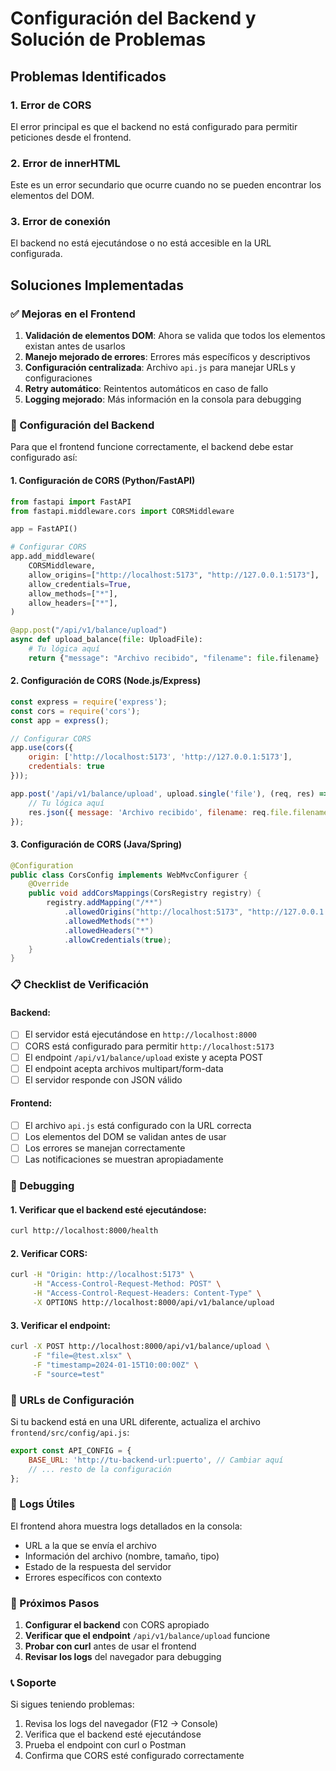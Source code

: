 # Configuración del Backend y Solución de Problemas

## Problemas Identificados

### 1. Error de CORS
El error principal es que el backend no está configurado para permitir peticiones desde el frontend.

### 2. Error de innerHTML
Este es un error secundario que ocurre cuando no se pueden encontrar los elementos del DOM.

### 3. Error de conexión
El backend no está ejecutándose o no está accesible en la URL configurada.

## Soluciones Implementadas

### ✅ Mejoras en el Frontend

1. **Validación de elementos DOM**: Ahora se valida que todos los elementos existan antes de usarlos
2. **Manejo mejorado de errores**: Errores más específicos y descriptivos
3. **Configuración centralizada**: Archivo `api.js` para manejar URLs y configuraciones
4. **Retry automático**: Reintentos automáticos en caso de fallo
5. **Logging mejorado**: Más información en la consola para debugging

### 🔧 Configuración del Backend

Para que el frontend funcione correctamente, el backend debe estar configurado así:

#### 1. Configuración de CORS (Python/FastAPI)

```python
from fastapi import FastAPI
from fastapi.middleware.cors import CORSMiddleware

app = FastAPI()

# Configurar CORS
app.add_middleware(
    CORSMiddleware,
    allow_origins=["http://localhost:5173", "http://127.0.0.1:5173"],  # Frontend URLs
    allow_credentials=True,
    allow_methods=["*"],
    allow_headers=["*"],
)

@app.post("/api/v1/balance/upload")
async def upload_balance(file: UploadFile):
    # Tu lógica aquí
    return {"message": "Archivo recibido", "filename": file.filename}
```

#### 2. Configuración de CORS (Node.js/Express)

```javascript
const express = require('express');
const cors = require('cors');
const app = express();

// Configurar CORS
app.use(cors({
    origin: ['http://localhost:5173', 'http://127.0.0.1:5173'],
    credentials: true
}));

app.post('/api/v1/balance/upload', upload.single('file'), (req, res) => {
    // Tu lógica aquí
    res.json({ message: 'Archivo recibido', filename: req.file.filename });
});
```

#### 3. Configuración de CORS (Java/Spring)

```java
@Configuration
public class CorsConfig implements WebMvcConfigurer {
    @Override
    public void addCorsMappings(CorsRegistry registry) {
        registry.addMapping("/**")
            .allowedOrigins("http://localhost:5173", "http://127.0.0.1:5173")
            .allowedMethods("*")
            .allowedHeaders("*")
            .allowCredentials(true);
    }
}
```

### 📋 Checklist de Verificación

#### Backend:
- [ ] El servidor está ejecutándose en `http://localhost:8000`
- [ ] CORS está configurado para permitir `http://localhost:5173`
- [ ] El endpoint `/api/v1/balance/upload` existe y acepta POST
- [ ] El endpoint acepta archivos multipart/form-data
- [ ] El servidor responde con JSON válido

#### Frontend:
- [ ] El archivo `api.js` está configurado con la URL correcta
- [ ] Los elementos del DOM se validan antes de usar
- [ ] Los errores se manejan correctamente
- [ ] Las notificaciones se muestran apropiadamente

### 🐛 Debugging

#### 1. Verificar que el backend esté ejecutándose:
```bash
curl http://localhost:8000/health
```

#### 2. Verificar CORS:
```bash
curl -H "Origin: http://localhost:5173" \
     -H "Access-Control-Request-Method: POST" \
     -H "Access-Control-Request-Headers: Content-Type" \
     -X OPTIONS http://localhost:8000/api/v1/balance/upload
```

#### 3. Verificar el endpoint:
```bash
curl -X POST http://localhost:8000/api/v1/balance/upload \
     -F "file=@test.xlsx" \
     -F "timestamp=2024-01-15T10:00:00Z" \
     -F "source=test"
```

### 🔄 URLs de Configuración

Si tu backend está en una URL diferente, actualiza el archivo `frontend/src/config/api.js`:

```javascript
export const API_CONFIG = {
    BASE_URL: 'http://tu-backend-url:puerto', // Cambiar aquí
    // ... resto de la configuración
};
```

### 📝 Logs Útiles

El frontend ahora muestra logs detallados en la consola:
- URL a la que se envía el archivo
- Información del archivo (nombre, tamaño, tipo)
- Estado de la respuesta del servidor
- Errores específicos con contexto

### 🚀 Próximos Pasos

1. **Configurar el backend** con CORS apropiado
2. **Verificar que el endpoint** `/api/v1/balance/upload` funcione
3. **Probar con curl** antes de usar el frontend
4. **Revisar los logs** del navegador para debugging

### 📞 Soporte

Si sigues teniendo problemas:
1. Revisa los logs del navegador (F12 → Console)
2. Verifica que el backend esté ejecutándose
3. Prueba el endpoint con curl o Postman
4. Confirma que CORS esté configurado correctamente 